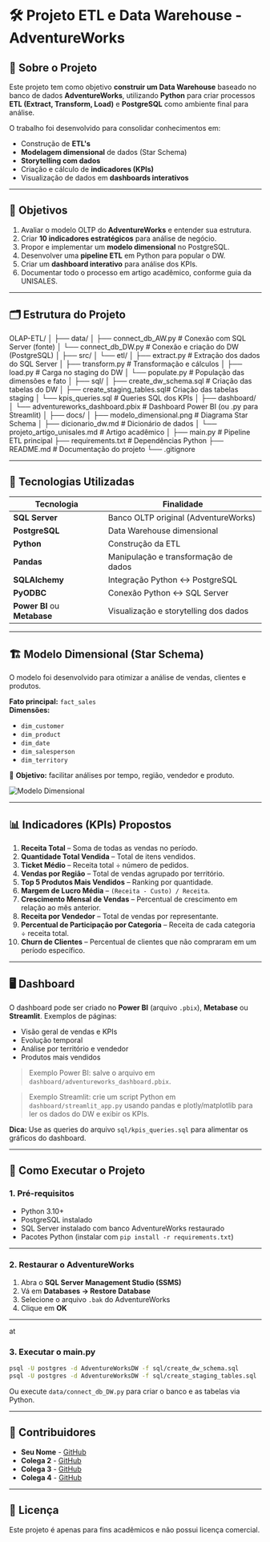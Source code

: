 # 🛠️ Projeto ETL e Data Warehouse - AdventureWorks

## 📖 Sobre o Projeto
Este projeto tem como objetivo **construir um Data Warehouse** baseado no banco de dados **AdventureWorks**, utilizando **Python** para criar processos **ETL (Extract, Transform, Load)** e **PostgreSQL** como ambiente final para análise.  

O trabalho foi desenvolvido para consolidar conhecimentos em:
- Construção de **ETL's**
- **Modelagem dimensional** de dados (Star Schema)
- **Storytelling com dados**
- Criação e cálculo de **indicadores (KPIs)**
- Visualização de dados em **dashboards interativos**

---

## 🎯 Objetivos
1. Avaliar o modelo OLTP do **AdventureWorks** e entender sua estrutura.
2. Criar **10 indicadores estratégicos** para análise de negócio.
3. Propor e implementar um **modelo dimensional** no PostgreSQL.
4. Desenvolver uma **pipeline ETL** em Python para popular o DW.
5. Criar um **dashboard interativo** para análise dos KPIs.
6. Documentar todo o processo em artigo acadêmico, conforme guia da UNISALES.

---

## 🗂️ Estrutura do Projeto



OLAP-ETL/
│
├── data/
│   ├── connect_db_AW.py         # Conexão com SQL Server (fonte)
│   └── connect_db_DW.py         # Conexão e criação do DW (PostgreSQL)
│
├── src/
│   └── etl/
│       ├── extract.py           # Extração dos dados do SQL Server
│       ├── transform.py         # Transformação e cálculos
│       ├── load.py              # Carga no staging do DW
│       └── populate.py          # População das dimensões e fato
│
├── sql/
│   ├── create_dw_schema.sql     # Criação das tabelas do DW
│   ├── create_staging_tables.sql# Criação das tabelas staging
│   └── kpis_queries.sql         # Queries SQL dos KPIs
│
├── dashboard/
│   └── adventureworks_dashboard.pbix   # Dashboard Power BI (ou .py para Streamlit)
│
├── docs/
│   ├── modelo_dimensional.png         # Diagrama Star Schema
│   ├── dicionario_dw.md               # Dicionário de dados
│   └── projeto_artigo_unisales.md     # Artigo acadêmico
│
├── main.py                   # Pipeline ETL principal
├── requirements.txt          # Dependências Python
├── README.md                 # Documentação do projeto
└── .gitignore



---

## 🔧 Tecnologias Utilizadas
| Tecnologia | Finalidade |
|-------------|------------|
| **SQL Server** | Banco OLTP original (AdventureWorks) |
| **PostgreSQL** | Data Warehouse dimensional |
| **Python** | Construção da ETL |
| **Pandas** | Manipulação e transformação de dados |
| **SQLAlchemy** | Integração Python ↔ PostgreSQL |
| **PyODBC** | Conexão Python ↔ SQL Server |
| **Power BI** ou **Metabase** | Visualização e storytelling dos dados |

---

## 🏗️ Modelo Dimensional (Star Schema)
O modelo foi desenvolvido para otimizar a análise de vendas, clientes e produtos.  

**Fato principal:** `fact_sales`  
**Dimensões:**
- `dim_customer`  
- `dim_product`  
- `dim_date`  
- `dim_salesperson`  
- `dim_territory`

📌 **Objetivo:** facilitar análises por tempo, região, vendedor e produto.

![Modelo Dimensional](docs/modelo_dimensional.png)

---

## 📊 Indicadores (KPIs) Propostos
1. **Receita Total** – Soma de todas as vendas no período.
2. **Quantidade Total Vendida** – Total de itens vendidos.
3. **Ticket Médio** – Receita total ÷ número de pedidos.
4. **Vendas por Região** – Total de vendas agrupado por território.
5. **Top 5 Produtos Mais Vendidos** – Ranking por quantidade.
6. **Margem de Lucro Média** – `(Receita - Custo) / Receita`.
7. **Crescimento Mensal de Vendas** – Percentual de crescimento em relação ao mês anterior.
8. **Receita por Vendedor** – Total de vendas por representante.
9. **Percentual de Participação por Categoria** – Receita de cada categoria ÷ receita total.
10. **Churn de Clientes** – Percentual de clientes que não compraram em um período específico.

---


## 🖥️ Dashboard

O dashboard pode ser criado no **Power BI** (arquivo `.pbix`), **Metabase** ou **Streamlit**. Exemplos de páginas:

- Visão geral de vendas e KPIs
- Evolução temporal
- Análise por território e vendedor
- Produtos mais vendidos

> Exemplo Power BI: salve o arquivo em `dashboard/adventureworks_dashboard.pbix`.

> Exemplo Streamlit: crie um script Python em `dashboard/streamlit_app.py` usando pandas e plotly/matplotlib para ler os dados do DW e exibir os KPIs.

**Dica:** Use as queries do arquivo `sql/kpis_queries.sql` para alimentar os gráficos do dashboard.

---

## 🚀 Como Executar o Projeto

### **1. Pré-requisitos**

* Python 3.10+
* PostgreSQL instalado
* SQL Server instalado com banco AdventureWorks restaurado
* Pacotes Python (instalar com `pip install -r requirements.txt`)

---

### **2. Restaurar o AdventureWorks**

1. Abra o **SQL Server Management Studio (SSMS)**
2. Vá em **Databases → Restore Database**
3. Selecione o arquivo `.bak` do AdventureWorks
4. Clique em **OK**

---


at
### **3. Executar o main.py**

```bash
psql -U postgres -d AdventureWorksDW -f sql/create_dw_schema.sql
psql -U postgres -d AdventureWorksDW -f sql/create_staging_tables.sql
```

Ou execute `data/connect_db_DW.py` para criar o banco e as tabelas via Python.

---


## 🤝 Contribuidores

* **Seu Nome** - [GitHub](https://github.com/seuusuario)
* **Colega 2** - [GitHub](https://github.com/colega2)
* **Colega 3** - [GitHub](https://github.com/colega3)
* **Colega 4** - [GitHub](https://github.com/colega4)

---


## 📄 Licença

Este projeto é apenas para fins acadêmicos e não possui licença comercial.

```

